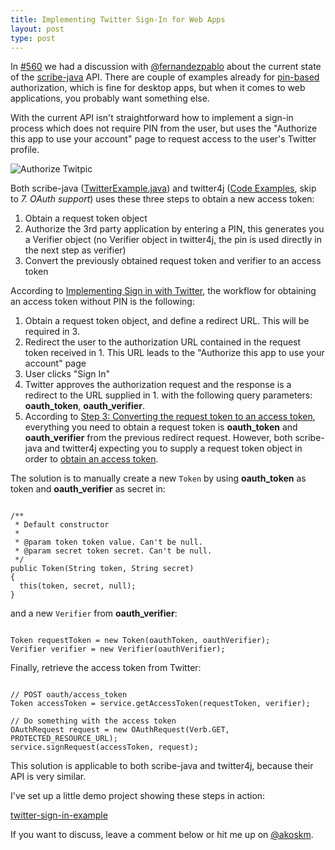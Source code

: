 ```yaml
---
title: Implementing Twitter Sign-In for Web Apps
layout: post
type: post
---
```

<!--If you already succeed implementing a social sign-in process in Java using popular libraries like [scribe-java](https://github.com/fernandezpablo85/scribe-java) or [twitter4j](https://github.com/yusuke/twitter4j/), then congratulations. But you forgot to report an ambiguity which is present in both libraries.
-->
In [#560](https://github.com/fernandezpablo85/scribe-java/issues/560) we had a discussion with [@fernandezpablo][3] about the current state of the [scribe-java][4] API. There are couple of examples already for [pin-based](https://dev.twitter.com/oauth/pin-based) authorization, which is fine for desktop apps, but when it comes to web applications, you probably want something else.

With the current API isn't straightforward how to implement a sign-in process which does not require PIN from the user, but uses the "Authorize this app to use your account" page to request access to the user's Twitter profile.

![Authorize Twitpic](https://si0.twimg.com/help/1343078567_71751)

Both scribe-java ([TwitterExample.java][1]) and twitter4j ([Code Examples][2], skip to _7. OAuth support_) uses these three steps to obtain a new access token:

1. Obtain a request token object
2. Authorize the 3rd party application by entering a PIN, this generates you a Verifier object (no Verifier object in twitter4j, the pin is used directly in the next step as verifier)
3. Convert the  previously obtained request token and verifier to an access token

According to [Implementing Sign in with Twitter][5], the workflow for obtaining an access token without PIN is the following:

1. Obtain a request token object, and define a redirect URL. This will be required in 3.
2. Redirect the user to the authorization URL contained in the request token received in 1. This URL leads to the "Authorize this app to use your account" page
3. User clicks "Sign In"
3. Twitter approves the authorization request and the response is a redirect to the URL supplied in 1. with the following query parameters: **oauth_token**, **oauth_verifier**.
4. According to [Step 3: Converting the request token to an access token][5], everything you need to obtain a request token is **oauth_token** and **oauth_verifier** from the previous redirect request. However, both scribe-java and twitter4j expecting you to supply a request token object in order to [obtain an access token](https://github.com/fernandezpablo85/scribe-java/blob/master/src/test/java/org/scribe/examples/TwitterExample.java#L50).

The solution is to manually create a new `Token` by using **oauth_token** as token and **oauth_verifier** as secret in:

<pre><code class="hljs java">
/**
 * Default constructor
 *
 * @param token token value. Can't be null.
 * @param secret token secret. Can't be null.
 */
public Token(String token, String secret)
{
  this(token, secret, null);
}
</code></pre>

and a new `Verifier` from **oauth_verifier**:

<pre><code class="hljs java">
Token requestToken = new Token(oauthToken, oauthVerifier);
Verifier verifier = new Verifier(oauthVerifier);
</code></pre>

Finally, retrieve the access token from Twitter:
<pre><code class="hljs java">
// POST oauth/access_token
Token accessToken = service.getAccessToken(requestToken, verifier);

// Do something with the access token
OAuthRequest request = new OAuthRequest(Verb.GET, PROTECTED_RESOURCE_URL);
service.signRequest(accessToken, request);
</code></pre>

This solution is applicable to both scribe-java and twitter4j, because their API is very similar.

I've set up a little demo project showing these steps in action:

[twitter-sign-in-example](https://github.com/akoskm/twitter-sign-in-example)

If you want to discuss, leave a comment below or hit me up on [@akoskm](https://twitter.com/akoskm).

[1]: https://github.com/fernandezpablo85/scribe-java/blob/master/src/test/java/org/scribe/examples/TwitterExample.java
[2]: http://twitter4j.org/en/code-examples.html
[3]: https://twitter.com/fernandezpablo
[4]: https://github.com/fernandezpablo85/scribe-java
[5]: https://dev.twitter.com/web/sign-in/implementing
